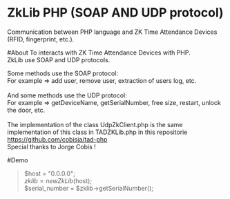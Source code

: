 # ZkLib PHP (SOAP AND UDP protocol)
Communication between PHP language and ZK Time Attendance Devices (RFID, fingerprint, etc.).

#About
To interacts with ZK Time Attendance Devices with PHP.<br/>
ZkLib use SOAP and UDP protocols.<br/>

Some methods use the SOAP protocol:<br/>
For example => add user, remove user, extraction of users log, etc.<br/>
<br/>
And some methods use the UDP protocol:<br/>
For example => getDeviceName, getSerialNumber, free size, restart, unlock the door, etc.<br/>
<br/>
The implementation of the class UdpZkClient.php is the same implementation of this class in TADZKLib.php in this repositorie https://github.com/cobisja/tad-php <br/>
Special thanks to Jorge Cobis !<br/>

#Demo

> $host = "0.0.0.0";<br/>
> $zklib = new ZkLib($host);<br/>
> $serial_number = $zklib->getSerialNumber();<br/>
